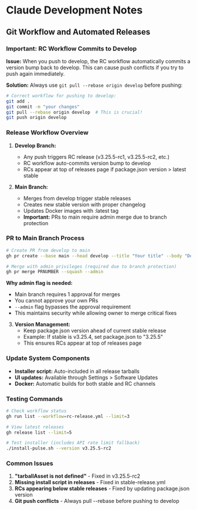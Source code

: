 # Claude Development Notes

## Git Workflow and Automated Releases

### Important: RC Workflow Commits to Develop

**Issue:** When you push to develop, the RC workflow automatically commits a version bump back to develop. This can cause push conflicts if you try to push again immediately.

**Solution:** Always use `git pull --rebase origin develop` before pushing:

```bash
# Correct workflow for pushing to develop:
git add .
git commit -m "your changes"
git pull --rebase origin develop  # This is crucial!
git push origin develop
```

### Release Workflow Overview

1. **Develop Branch:** 
   - Any push triggers RC release (v3.25.5-rc1, v3.25.5-rc2, etc.)
   - RC workflow auto-commits version bump to develop
   - RCs appear at top of releases page if package.json version > latest stable

2. **Main Branch:**
   - Merges from develop trigger stable releases
   - Creates new stable version with proper changelog
   - Updates Docker images with :latest tag
   - **Important:** PRs to main require admin merge due to branch protection

### PR to Main Branch Process

```bash
# Create PR from develop to main
gh pr create --base main --head develop --title "Your title" --body "Description"

# Merge with admin privileges (required due to branch protection)
gh pr merge PRNUMBER --squash --admin
```

**Why admin flag is needed:**
- Main branch requires 1 approval for merges
- You cannot approve your own PRs
- `--admin` flag bypasses the approval requirement
- This maintains security while allowing owner to merge critical fixes

3. **Version Management:**
   - Keep package.json version ahead of current stable release
   - Example: If stable is v3.25.4, set package.json to "3.25.5"
   - This ensures RCs appear at top of releases page

### Update System Components

- **Installer script:** Auto-included in all release tarballs
- **UI updates:** Available through Settings > Software Updates
- **Docker:** Automatic builds for both stable and RC channels

### Testing Commands

```bash
# Check workflow status
gh run list --workflow=rc-release.yml --limit=3

# View latest releases
gh release list --limit=5

# Test installer (includes API rate limit fallback)
./install-pulse.sh --version v3.25.5-rc2
```

### Common Issues

1. **"tarballAsset is not defined"** - Fixed in v3.25.5-rc2
2. **Missing install script in releases** - Fixed in stable-release.yml
3. **RCs appearing below stable releases** - Fixed by updating package.json version
4. **Git push conflicts** - Always pull --rebase before pushing to develop